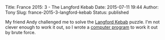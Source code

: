 Title: France 2015: 3 - The Langford Kebab
Date: 2015-07-11 19:44
Author: Tony
Slug: france-2015-3-langford-kebab
Status: published

My friend Andy challenged me to solve the [Langford Kebab](http://puzzling.stackexchange.com/questions/2038/8-dimensional-vegetable-kebab) puzzle. I'm not clever enough to work it out, so I wrote a [computer program](https://github.com/tlocke/geocache/blob/master/langford/langford.py) to work it out by brute force.
